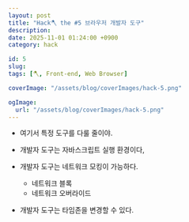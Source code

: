 ```yaml
---
layout: post
title: "Hack🪓 the #5 브라우저 개발자 도구"
description: 
date: 2025-11-01 01:24:00 +0900
category: hack

id: 5
slug: 
tags: [🪓, Front-end, Web Browser]

coverImage: "/assets/blog/coverImages/hack-5.png"

ogImage:
  url: "/assets/blog/coverImages/hack-5.png"
---
```


- 여기서 특정 도구를 다룰 줄이야.

- 개발자 도구는 자바스크립트 실행 환경이다,
- 개발자 도구는 네트워크 모킹이 가능하다.
  - 네트워크 블록
  - 네트워크 오버라이드
- 개발자 도구는 타임존을 변경할 수 있다.